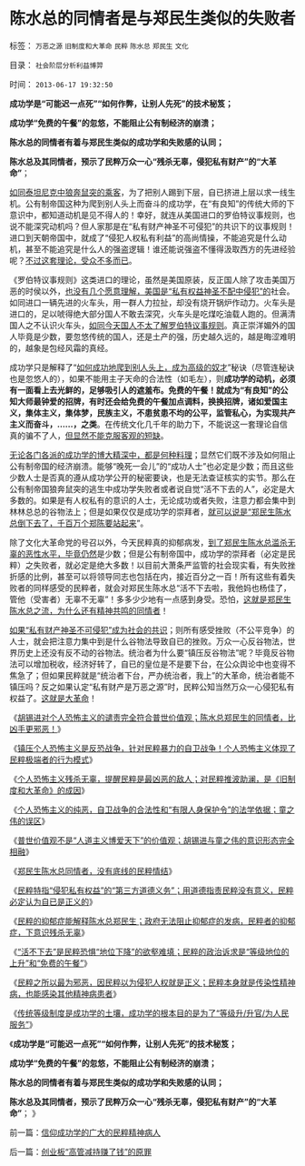 # 陈水总的同情者是与郑民生类似的失败者

标签： `万恶之源` `旧制度和大革命` `民粹` `陈水总` `郑民生` `文化` 

目录： `社会阶层分析利益博羿`

时间： `2013-06-17 19:32:50`

**成功学是“可能迟一点死”“如何作弊，让别人先死”的技术秘笈；**

**成功学“免费的午餐”的忽悠，不能阻止公有制经济的崩溃；**

**陈水总的同情者有着与郑民生类似的成功学和失败感的认同；**

**陈水总及其同情者，预示了民粹万众一心“残杀无辜，侵犯私有财产”的“大革命”**；

[如同泰坦尼克中狼奔鼠突的乘客](../../../2012/5/17/坍沉的泰坦尼克号；争夺逃生席位的殊死竞争.md)，为了把别人踢到下层，自已挤进上层以求一线生机。公有制帝国这种为爬到别人头上而奋斗的成功学，在“有良知”的传统大师的下意识中，都知道动机是见不得人的！幸好，就连从美国进口的罗伯特议事规则，也说不能深究动机吗？但人家那是在“私有财产神圣不可侵犯”的共识下的议事规则！进口到天朝帝国中，就成了“侵犯人权私有利益”的高尚情操，不能追究是什么动机，甚至不能追究是什么人的强盗逻辑！谁还能说强盗不懂得汲取西方的先进经验呢？[不过这套理论，受众不多而已](../../../2010/6/28/《罗伯特议事规则》道德守则吗？.md)。

《罗伯特议事规则》这类进口的理论，虽然是美国原装，反正国人除了攻击美国万恶的时侯以外，[也没有几个愿意理解，美国是“私有权益神圣不配中侵犯”的](../../../2011/1/25/有中国特色的“罗伯特议事规则”和“对事不对人”.md)社会。如同进口一辆先进的火车头，用一群人力拉扯，却没有烧开锅炉作动力。火车头是进口的，足以唬得绝大部分国人不敢去深究，火车头是吃煤吃油载人跑的。但满清国人之不认识火车头，[如同今天国人不太了解罗伯特议事规则](../../../2010/2/22/无私后还能有罗伯特议事规则吗？.md)。真正崇洋媚外的国人毕竟是少数，要忽悠传统的国人，还是土产的强，历史越久远的，越是晦涩难明的，越象是包经风霜的真经。

成功学只是解释了“[如何成功地爬到别人头上，成为高级的奴才](../../../2013/6/16/无法妥协的人权自卫！必须寸步不让地坚决镇压民粹！.md)”秘诀（尽管连秘诀也是忽悠人的），如果不能用主子天命的合法性（如毛左），则**成功学的动机，必须有一面看上去光鲜的，足够吸引人的遮羞布。免费的午餐！就成为“有良知”的公知大师最钟爱的招牌，有时还会给免费的午餐加点调料，换换招牌，诸如爱国主义，集体主义，集体梦，民族主义，不患贫患不均的公平，监管私心，为实现共产主义而奋斗，……，之类**。在传统文化几千年的助力下，不能说这一套理论自信真的骗不了人，[但显然不能克服客观的短缺](../../../2013/6/14/胡锡进与童之伟及慈禧太后的意识形态完全相融.md)。

[无论各门各派的成功学的博大精深中，都是何种料理](../../../2013/4/25/“成功学”培养奋发图强的人科动物.md)；显然它们既不涉及如何阻止公有制帝国的经济崩溃。能够“晚死一会儿”的“成功人士”也必定是少数；而且这些少数人士是否真的遵从成功学公开的秘密要诀，也是无法查证核实的实节。那么在公有制帝国狼奔鼠突的逃生中成功学失败者或者说自觉“活不下去的人”，必定是大多数的。如果是有人权私有的意识的人士，无论成功或者失败，注意力都会集中到林林总总的谷物法上；但是如果仅仅是成功学的崇拜者，[就可以说是“郑民生陈水总倒下去了，千百万个郑陈要站起来](../../../2013/6/16/无法妥协的人权自卫！必须寸步不让地坚决镇压民粹！.md)”。

除了文化大革命党的号召以外，今天民粹真的抑郁病发，[到了郑民生陈水总滥杀无辜的恶性水平，毕竟仍然](../../../2013/6/16/民粹者的抑郁症，下意识残杀无辜，全面解释陈水总和郑民生.md)是少数；但是公有制帝国中，成功学的崇拜者（必定是民粹）之失败者，就必定是绝大多数！以目前大萧条严监管的社会现实看，有失败挫折感的比例，甚至可以将领导同志也包括在内，接近百分之一百！所有这些有着失败者的同样感受的民粹者，就会对郑民生陈水总“活不下去啦，我他妈也杨佳了，管他（受害者）无辜不无辜”！多多少少地有一点感到身受。恐怕，[这就是郑民生陈水总之流，为什么还有精神共鸣的同情者](../../../2013/6/16/郑民生陈水总的同情者，没有底线的民粹情结.md)！

[如果“私有财产神圣不可侵犯”成为社会的共识](../../../2013/6/15/《独立日》的美国精神：自由人决不放弃既得利益；.md)；则所有感受挫败（不公平竞争）的人士，就会把注意力集中到是什么谷物法导致自已的挫败。万众一心反谷物法，世界历史上还没有反不动的谷物法。统治者为什么要“镇压反谷物法”呢？毕竟反谷物法可以增加税收，经济好转了，自已的皇位是不是要下台，在公众舆论中也变得不焦急了；但如果民粹就是“统治者下台，严办统治者，我上”的大革命，统治者能不镇压吗？反之如果认定“私有财产是万恶之源”时，民粹公知当然万众一心侵犯私有权益了。[这就是大革命](../../../2013/2/1/民主的死敌是民粹，不是统治者.md)！

《[胡锡进对个人恐怖主义的谴责完全符合普世价值观；陈水总郑民生的同情者，比凶手更邪恶！](../../../2013/6/13/胡锡进谴责个人恐怖主义，完全符合普世价值观.md)》

《[镇压个人恐怖主义是反恐战争，针对民粹暴力的自卫战争！个人恐怖主义体现了民粹极端者的行为模式](../../../2013/6/13/镇压个人恐怖主义是反恐战争，针对民粹暴力的自卫.md)》

《[个人恐怖主义残杀无辜，提醒民粹是最凶恶的敌人；对民粹推波助澜，是《旧制度和大革命》的成因](../../../2013/6/14/个人恐怖主义提醒公众，民粹大革命是最凶恶的敌人.md)》

《[个人恐怖主义的纯恶，自卫战争的合法性和“有限人身保护令”的法学依据；童之伟的误区](../../../2013/1/19/法西斯革命反极权！民粹恐怖，因为毫无逻辑的滑稽.md)》

《[普世价值观不是“人道主义博爱天下”的价值观；胡锡进与童之伟的意识形态完全相融](../../../2013/6/14/胡锡进与童之伟及慈禧太后的意识形态完全相融.md)》

《[郑民生陈水总同情者，没有底线的民粹情结](../../../2013/6/16/郑民生陈水总的同情者，没有底线的民粹情结.md)》

《[民粹特指“侵犯私有权益”的“第三方道德义务”；用道德指责民粹没有意义，民粹必定认为自已是正义的](../../../2013/6/16/民粹概念，民粹不受道德指责，民粹必定认为自已是正义的.md)》

《[民粹的抑郁症能解释陈水总郑民生；政府无法阻止抑郁症的发病，民粹者的抑郁症，下意识残杀无辜](../../../2013/6/16/民粹者的抑郁症，下意识残杀无辜，全面解释陈水总和郑民生.md)》

《[“活不下去”是民粹恐惧“地位下降”的欲壑难填；民粹的政治诉求是“等级地位的上升”和“免费的午餐”](../../../2013/6/16/无法妥协的人权自卫！必须寸步不让地坚决镇压民粹！.md)》

《[民粹之所以最为邪恶，因民粹以为侵犯人权就是正义；民粹本身就是传染性精神病，也能感染其他精神病患者](../../../2013/6/17/文革是民粹大革命；毛左是文革的同情者，毛左是民粹的一支.md)》

《[传统等级制度是成功学的土壤，成功学的根本目的是为了“等级升/升官/为人民服务”](../../../2013/6/17/信仰成功学的广大的民粹精神病人.md)》

《**成功学是“可能迟一点死”“如何作弊，让别人先死”的技术秘笈；**

**成功学“免费的午餐”的忽悠，不能阻止公有制经济的崩溃；**

**陈水总的同情者有着与郑民生类似的成功学和失败感的认同；**

**陈水总及其同情者，预示了民粹万众一心“残杀无辜，侵犯私有财产”的“大革命”**； 》



前一篇：[信仰成功学的广大的民粹精神病人](../../../2013/6/17/信仰成功学的广大的民粹精神病人.md)

后一篇：[创业板“高管减持赚了钱”的原罪](../../../2013/6/17/创业板“高管减持赚了钱”的原罪.md)